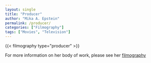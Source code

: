 ```yaml
---
layout: single
title: "Producer"
author: "Mika A. Epstein"
permalink: /producer/
categories: ["Filmography"]
tags: ["Movies", "Television"]
---
```


{{< filmography type="producer" >}}

For more information on her body of work, please see her [filmography](/library/filmography/)
